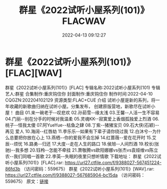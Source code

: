 ﻿---
title: 群星《2022试听小屋系列(101)》FLACWAV
date: 2022-04-13 09:12:27
categories: 新碟专辑、稀有等精品
tags: 国语流行
---
# 群星《2022试听小屋系列(101)》[FLAC][WAV]

群星《2022试听小屋系列(101)》[FLAC]
专辑名称:2022试听小屋系列(101)
专辑艺人:群星
合集制作:重庆钩住你
封面制作:重庆钩住你
制作时间:2022-04-10
CQGZN:202204102129
资源类型:FLAC+CUE
介绍
试听小屋是新的系列，将一年收藏的新歌曲归纳在试听小屋。分集发布，
创建原版营地，新歌尽在试听小屋！
曲目
01.来一碗老于--叹悲欢
02.孙茹雪--缘太浅
03.王馨--人活一生不容易
04.门丽--别在分手的时候对我温柔
05.灵魂KK--寂寞爱上香烟孤独爱上烈酒
06.桃子--怪我太傻
07.阿YueYue--枯鱼之肆
08.丁紫--猪猪宝贝
09.石大侠(石颖)--再见 爱人
10.海阔--红唇劫
11.李乐乐--如果有下辈子请你绕过我
12.白沐兮--为什么总要把你放在心上
13.燕栖--你的爱我不会忘掉
14.红蔷薇--爱在花开时
15.艾辰--烦忧
16.路勇--归还
17.大度--走在人生的路口
18.侯旭--人间烈酒
19.校长(张驰)--我多想
20.钰柃--怎能不牵挂
21.萧敬腾vs欧阳娜娜vs张杰vs袁娅维vs陈立农--我们同唱一首歌
22.李英--失眠的夜里只想听情歌
下载地址：
群星《2022试听小屋系列(101)》[FLAC].rar: https://url27.ctfile.com/f/9388027-567451224-86fd3b
（访问密码：559675）
群星《2022试听小屋系列(101)》[WAV].rar: https://url27.ctfile.com/f/9388027-567685904-bc15da
（访问密码：559675）
原文：[链接](https://blog.sina.com.cn/s/blog_1647c7e7601030wnc.html)